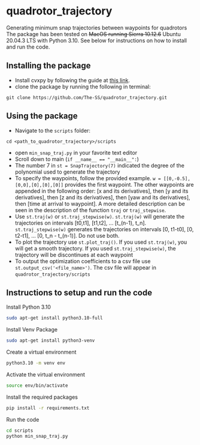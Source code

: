 # quadrotor_trajectory
Generating minimum snap trajectories between waypoints for quadrotors
The package has been tested on ~~MacOS running Sierra 10.12.6~~ Ubuntu 20.04.3 LTS with Python 3.10. See below for instructions on how to install and run the code. 

## Installing the package
- Install cvxpy by following the guide at [this link](http://www.cvxpy.org/en/latest/install/index.html).
- clone the package by running the following in terminal:
```
git clone https://github.com/The-SS/quadrotor_trajectory.git
```

## Using the package
- Navigate to the `scripts` folder:
```
cd <path_to_quadrotor_trajectory>/scripts
```
- open `min_snap_traj.py` in your favorite text editor
- Scroll down to main (`if __name__ == "__main__":`)
- The number 7 in `st = SnapTrajectory(7)` indicated the degree of the polynomial used to generate the trajectory
- To specify the waypoints, follow the provided example.
`w = [[0,-0.5],[0,0],[0],[0],[0]]` provides the first waypoint. The other waypoints are appended in the following order: [x and its derivatives], then [y and its derivatives], then [z and its derivatives], then [yaw and its derivatives], then [time at arrival to waypoint]. A more detailed description can be seen in the description of the function `traj` or `traj_stepwise`.
-  Use `st.traj(w)` or `st.traj_stepwise(w)`. `st.traj(w)` will generate the trajectories on intervals [t0,t1], [t1,t2], ... [t_(n-1), t_n]. `st.traj_stepwise(w)` generates the trajectories on intervals [0, t1-t0], [0, t2-t1], ... [0, t_n - t_(n-1)]. Do not use both.
- To plot the trajectory use `st.plot_traj()`. If you used `st.traj(w)`, you will get a smooth trajectory. If you used `st.traj_stepwise(w)`, the trajectory will be discontinues at each waypoint
- To output the optimization coefficients to a csv file use `st.output_csv('<file_name>')`. The csv file will appear in `quadrotor_trajectory/scripts`

## Instructions to setup and run the code

Install Python 3.10
```bash
sudo apt-get install python3.10-full
```

Install Venv Package
```bash
sudo apt-get install python3-venv
```

Create a virtual environment
```bash
python3.10 -m venv env
```

Activate the virtual environment
```bash
source env/bin/activate
```

Install the required packages
```bash
pip install -r requirements.txt
```

Run the code
```bash
cd scripts
python min_snap_traj.py
```